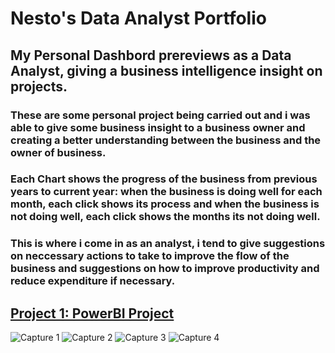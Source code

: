 # Nesto's Data Analyst Portfolio

## My Personal Dashbord prereviews as a Data Analyst, giving a business intelligence insight on projects.

### These are some personal project being carried out and i was able to give some business insight to a business owner and creating a better understanding between the business and the owner of business. 

### Each Chart shows the progress of the business from previous years to current year: when the business is doing well for each month, each click shows its process and when the business is not doing well, each click shows the months its not doing well. 

### This is where i come in as an analyst, i tend to give suggestions on neccessary actions to take to improve the flow of the business and suggestions on how to improve productivity and reduce expenditure if necessary.

## [Project 1: PowerBI Project](https://github.com/NestoOkpala/My-Data-Analyst-portfolio-projects/blob/main/My%20PBI%20FILE%20LINKS.txt)
![Capture 1](https://user-images.githubusercontent.com/111897922/192105891-02e0bdf5-2d80-4a06-9f79-09f54c066415.PNG)
![Capture 2](https://user-images.githubusercontent.com/111897922/192105902-e091d70f-0308-4498-a0ae-eb09b27e7f89.PNG)
![Capture 3](https://user-images.githubusercontent.com/111897922/192105908-8b2e838d-1b20-41c9-b26d-1fa43bc913df.PNG)
![Capture 4](https://user-images.githubusercontent.com/111897922/192105913-f502fdc2-b38b-445a-9ada-e502b4221617.PNG)
